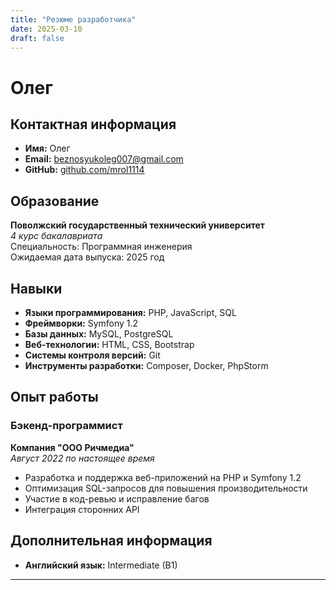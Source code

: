 ```yaml
---
title: "Резюме разработчика"
date: 2025-03-10
draft: false
---
```


# Олег

## Контактная информация
- **Имя:** Олег
- **Email:** beznosyukoleg007@gmail.com
- **GitHub:** [github.com/mrol1114](https://github.com/mrol1114)

## Образование
**Поволжский государственный технический университет**  
*4 курс бакалавриата*  
Специальность: Программная инженерия  
Ожидаемая дата выпуска: 2025 год

## Навыки
- **Языки программирования:** PHP, JavaScript, SQL
- **Фреймворки:** Symfony 1.2
- **Базы данных:** MySQL, PostgreSQL
- **Веб-технологии:** HTML, CSS, Bootstrap
- **Системы контроля версий:** Git
- **Инструменты разработки:** Composer, Docker, PhpStorm

## Опыт работы
### Бэкенд-программист
**Компания "ООО Ричмедиа"**  
*Август 2022 по настоящее время*  
- Разработка и поддержка веб-приложений на PHP и Symfony 1.2
- Оптимизация SQL-запросов для повышения производительности
- Участие в код-ревью и исправление багов
- Интеграция сторонних API

## Дополнительная информация
- **Английский язык:** Intermediate (B1)

---